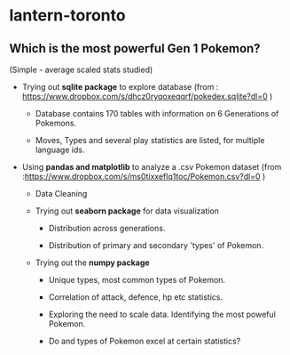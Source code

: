 # lantern-toronto

## Which is the most powerful Gen 1 Pokemon?
(Simple - average scaled stats studied)

* Trying out **sqlite package** to explore database 
(from : https://www.dropbox.com/s/dhcz0ryqoxeqqrf/pokedex.sqlite?dl=0 )
   
   - Database contains 170 tables with information on 6 Generations of Pokemons. 
   
   - Moves, Types and several play statistics are listed, for multiple language ids. 

    
* Using **pandas and matplotlib** to analyze a .csv Pokemon dataset 
(from :https://www.dropbox.com/s/ms0tixxeflq1toc/Pokemon.csv?dl=0 )
    
    - Data Cleaning 
     
    - Trying out **seaborn package** for data visualization
       
       - Distribution across generations. 
       
       - Distribution of primary and secondary 'types' of Pokemon. 
    
    - Trying out the **numpy package**
       
       - Unique types, most common types of Pokemon. 
       
       - Correlation of attack, defence, hp etc statistics. 
      
      - Exploring the need to scale data. Identifying the most poweful Pokemon. 
      
      - Do and types of Pokemon excel at certain statistics?
